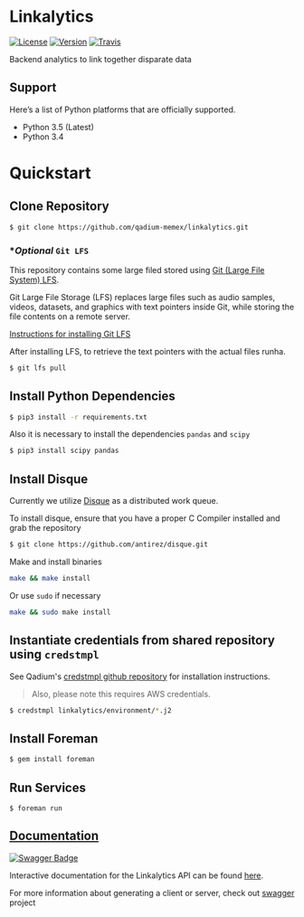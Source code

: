 Linkalytics
===========

[![License][License Badge]][License] [![Version][Version Badge]][Version] [![Travis][Travis Badge]][Travis]

Backend analytics to link together disparate data

Support
--------

Here’s a list of Python platforms that are officially supported.

- Python 3.5 (Latest)
- Python 3.4

Quickstart
==========

Clone Repository
----------------

```sh
$ git clone https://github.com/qadium-memex/linkalytics.git
```

### \*_Optional_ `Git LFS`

This repository contains some large filed stored using [Git (Large File System) LFS][LFS Blog].

Git Large File Storage (LFS) replaces large files such as audio samples, videos, datasets,
and graphics with text pointers inside Git, while storing the file contents on a remote server.

[Instructions for installing Git LFS][LFS]

After installing LFS, to retrieve the text pointers with the actual files runha.

```sh
$ git lfs pull
```

Install Python Dependencies
---------------------------

```sh
$ pip3 install -r requirements.txt
```

Also it is necessary to install the dependencies `pandas` and `scipy`

```sh
$ pip3 install scipy pandas
```

Install Disque
--------------
Currently we utilize [Disque][Disque] as a distributed work queue.

To install disque, ensure that you have a proper C Compiler installed and grab the repository

```sh
$ git clone https://github.com/antirez/disque.git
```

Make and install binaries

```sh
make && make install
```

Or use `sudo` if necessary

```sh
make && sudo make install
```


Instantiate credentials from shared repository using `credstmpl`
----------------------------------------------------------------
See Qadium's [credstmpl github repository](Credstmpl) for installation instructions.

> Also, please note this requires AWS credentials.


```sh
$ credstmpl linkalytics/environment/*.j2
```

Install Foreman
---------------

```sh
$ gem install foreman
```


Run Services
------------

```
$ foreman run
```






[Documentation](https://swaggerhub.com/api/jjangsangy/linkalytics)
------------------------------------------------------------------

[![Swagger Badge][Swagger]][Swagger Badge]

Interactive documentation for the Linkalytics API can be found [here][Swagger].

For more information about generating a client or server, check out [swagger](http://swagger.io/) project


[License]:       https://github.com/qadium-memex/linkalytics/blob/master/LICENSE     "Apache 2.0 License"
[License Badge]: https://img.shields.io/pypi/l/coverage.svg                          "Apache 2.0 Badge"

[Version]:       https://badge.fury.io/gh/qadium-memex%2Flinkalytics                 "Github Version"
[Version Badge]: https://badge.fury.io/gh/qadium-memex%2Flinkalytics.svg             "Github Version Badge"

[Travis]:        https://travis-ci.org/qadium-memex/linkalytics                      "Travis-CI"
[Travis Badge]:  https://travis-ci.org/qadium-memex/linkalytics.svg?branch=master    "Travis-CI Badge"

[Swagger]:       http://online.swagger.io/validator/?url=https://raw.githubusercontent.com/qadium-memex/linkalytics/master/swagger.yaml
[Swagger Badge]: https://swaggerhub.com/api/jjangsangy/linkalytics

[Disque]:    https://github.com/antirez/disque.git
[Credstmpl]: https://github.com/qadium/credstmpl

[LFS]: https://git-lfs.github.com
[LFS Blog]: https://github.com/blog/1986-announcing-git-large-file-storage-lfs
